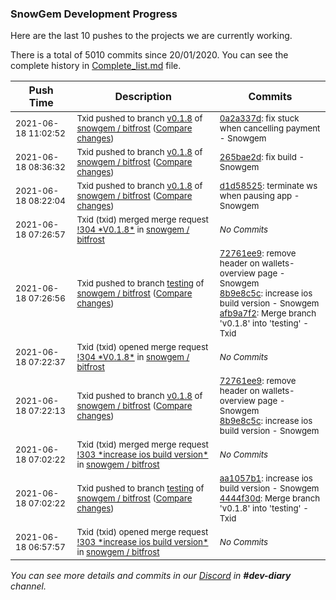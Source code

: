 
### SnowGem Development Progress

Here are the last 10 pushes to the projects we are currently working.

There is a total of 5010 commits since 20/01/2020. You can see the complete history in
 [Complete_list.md](Complete_list.md) file.

| Push Time | Description | Commits |
| --- | --- | --- |
| <sub>2021-06-18 11:02:52</sub> | <sub>Txid pushed to branch [v0\.1\.8](https://gitlab.com/snowgem/bitfrost/commits/v0.1.8) of [snowgem / bitfrost](https://gitlab.com/snowgem/bitfrost) ([Compare changes](https://gitlab.com/snowgem/bitfrost/compare/265bae2d8ac923379c78b30c17185cad43b96bc3...0a2a337d3f8661c77642762725f80fa9cceca86b))</sub> | <sub>[0a2a337d](https://gitlab.com/snowgem/bitfrost/-/commit/0a2a337d3f8661c77642762725f80fa9cceca86b): fix stuck when cancelling payment - Snowgem</sub> |
| <sub>2021-06-18 08:36:32</sub> | <sub>Txid pushed to branch [v0\.1\.8](https://gitlab.com/snowgem/bitfrost/commits/v0.1.8) of [snowgem / bitfrost](https://gitlab.com/snowgem/bitfrost) ([Compare changes](https://gitlab.com/snowgem/bitfrost/compare/d1d58525a6c39ee0ea8a93e0aac0a313807b862f...265bae2d8ac923379c78b30c17185cad43b96bc3))</sub> | <sub>[265bae2d](https://gitlab.com/snowgem/bitfrost/-/commit/265bae2d8ac923379c78b30c17185cad43b96bc3): fix build - Snowgem</sub> |
| <sub>2021-06-18 08:22:04</sub> | <sub>Txid pushed to branch [v0\.1\.8](https://gitlab.com/snowgem/bitfrost/commits/v0.1.8) of [snowgem / bitfrost](https://gitlab.com/snowgem/bitfrost) ([Compare changes](https://gitlab.com/snowgem/bitfrost/compare/8b9e8c5c07fe56c1f479cf97247170a0c3719111...d1d58525a6c39ee0ea8a93e0aac0a313807b862f))</sub> | <sub>[d1d58525](https://gitlab.com/snowgem/bitfrost/-/commit/d1d58525a6c39ee0ea8a93e0aac0a313807b862f): terminate ws when pausing app - Snowgem</sub> |
| <sub>2021-06-18 07:26:57</sub> | <sub>Txid (txid) merged merge request [\!304 \*V0\.1\.8\*](https://gitlab.com/snowgem/bitfrost/-/merge_requests/304) in [snowgem / bitfrost](https://gitlab.com/snowgem/bitfrost)</sub> | <sub>_No Commits_</sub> |
| <sub>2021-06-18 07:26:56</sub> | <sub>Txid pushed to branch [testing](https://gitlab.com/snowgem/bitfrost/commits/testing) of [snowgem / bitfrost](https://gitlab.com/snowgem/bitfrost) ([Compare changes](https://gitlab.com/snowgem/bitfrost/compare/4444f30d15d21ea612ce44b9aaa8cb75e869a70c...afb9a7f2b6a932dae0520bc2f9b28b0f12f3c6a5))</sub> | <sub>[72761ee9](https://gitlab.com/snowgem/bitfrost/-/commit/72761ee998a6ee0393868cb86a2dd172a6129814): remove header on wallets-overview page - Snowgem<br>[8b9e8c5c](https://gitlab.com/snowgem/bitfrost/-/commit/8b9e8c5c07fe56c1f479cf97247170a0c3719111): increase ios build version - Snowgem<br>[afb9a7f2](https://gitlab.com/snowgem/bitfrost/-/commit/afb9a7f2b6a932dae0520bc2f9b28b0f12f3c6a5): Merge branch 'v0.1.8' into 'testing' - Txid</sub> |
| <sub>2021-06-18 07:22:37</sub> | <sub>Txid (txid) opened merge request [\!304 \*V0\.1\.8\*](https://gitlab.com/snowgem/bitfrost/-/merge_requests/304) in [snowgem / bitfrost](https://gitlab.com/snowgem/bitfrost)</sub> | <sub>_No Commits_</sub> |
| <sub>2021-06-18 07:22:13</sub> | <sub>Txid pushed to branch [v0\.1\.8](https://gitlab.com/snowgem/bitfrost/commits/v0.1.8) of [snowgem / bitfrost](https://gitlab.com/snowgem/bitfrost) ([Compare changes](https://gitlab.com/snowgem/bitfrost/compare/aa1057b1ff4cb690d0bd2b1d7c831133f2875f4e...8b9e8c5c07fe56c1f479cf97247170a0c3719111))</sub> | <sub>[72761ee9](https://gitlab.com/snowgem/bitfrost/-/commit/72761ee998a6ee0393868cb86a2dd172a6129814): remove header on wallets-overview page - Snowgem<br>[8b9e8c5c](https://gitlab.com/snowgem/bitfrost/-/commit/8b9e8c5c07fe56c1f479cf97247170a0c3719111): increase ios build version - Snowgem</sub> |
| <sub>2021-06-18 07:02:22</sub> | <sub>Txid (txid) merged merge request [\!303 \*increase ios build version\*](https://gitlab.com/snowgem/bitfrost/-/merge_requests/303) in [snowgem / bitfrost](https://gitlab.com/snowgem/bitfrost)</sub> | <sub>_No Commits_</sub> |
| <sub>2021-06-18 07:02:22</sub> | <sub>Txid pushed to branch [testing](https://gitlab.com/snowgem/bitfrost/commits/testing) of [snowgem / bitfrost](https://gitlab.com/snowgem/bitfrost) ([Compare changes](https://gitlab.com/snowgem/bitfrost/compare/363db57d90f46db0b49cce015088e97b169e51e5...4444f30d15d21ea612ce44b9aaa8cb75e869a70c))</sub> | <sub>[aa1057b1](https://gitlab.com/snowgem/bitfrost/-/commit/aa1057b1ff4cb690d0bd2b1d7c831133f2875f4e): increase ios build version - Snowgem<br>[4444f30d](https://gitlab.com/snowgem/bitfrost/-/commit/4444f30d15d21ea612ce44b9aaa8cb75e869a70c): Merge branch 'v0.1.8' into 'testing' - Txid</sub> |
| <sub>2021-06-18 06:57:57</sub> | <sub>Txid (txid) opened merge request [\!303 \*increase ios build version\*](https://gitlab.com/snowgem/bitfrost/-/merge_requests/303) in [snowgem / bitfrost](https://gitlab.com/snowgem/bitfrost)</sub> | <sub>_No Commits_</sub> |

_You can see more details and commits in our [Discord](https://discord.gg/zumGnbg) in **#dev-diary** channel._
